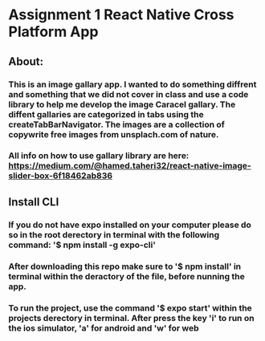 # Assignment 1 React Native Cross Platform App

## About:
### This is an image gallary app. I wanted to do something diffrent and something that we did not cover in class and use a code library to help me develop the image Caracel gallary. The diffent gallaries are categorized in tabs using the createTabBarNavigator. The images are a collection of copywrite free images from unsplach.com of nature. 

### All info on how to use gallary library are here:  https://medium.com/@hamed.taheri32/react-native-image-slider-box-6f18462ab836

## Install CLI 

### If you do not have expo installed on your computer please do so in the root derectory in terminal with the following command: '$ npm install -g expo-cli'

### After downloading this repo make sure to '$ npm install' in terminal within the deractory of the file, before nunning the app. 

### To run the project, use the command '$ expo start' within the projects derectory in terminal. After press the key 'i' to run on the ios simulator, 'a' for android and 'w' for web 




